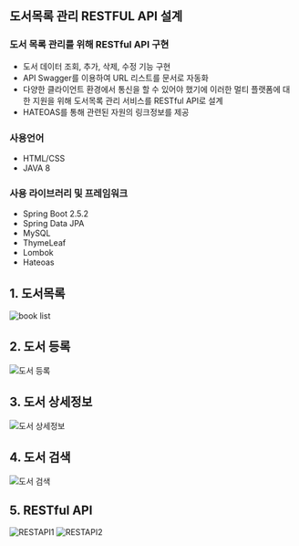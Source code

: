 ## 도서목록 관리 RESTFUL API 설계

### 도서 목록 관리를 위해  RESTful API 구현

+ 도서 데이터 조회, 추가, 삭제, 수정 기능 구현
+ API Swagger를 이용하여 URL 리스트를 문서로 자동화
+ 다양한 클라이언트 환경에서 통신을 할 수 있어야 했기에 이러한 멀티 플랫폼에 대한 지원을 위해 도서목록 관리 서비스를 RESTful API로 설계
+ HATEOAS를 통해 관련된 자원의 링크정보를 제공


### 사용언어
+ HTML/CSS
+ JAVA 8

### 사용 라이브러리 및 프레임워크
+ Spring Boot 2.5.2
+ Spring Data JPA
+ MySQL
+ ThymeLeaf
+ Lombok
+ Hateoas


## 1. 도서목록
![book list](https://user-images.githubusercontent.com/37195463/133755482-38c9ba86-b0a1-45f6-bd4b-3cccd753a3b7.png)

## 2. 도서 등록
![도서 등록](https://user-images.githubusercontent.com/37195463/134794972-eaee9c36-0720-40ab-bbef-1154737f8ca6.png)

## 3. 도서 상세정보
![도서 상세정보](https://user-images.githubusercontent.com/37195463/134794971-afd7123d-0bae-4117-8cbe-3f82b970cee7.png)

## 4. 도서 검색
![도서 검색](https://user-images.githubusercontent.com/37195463/134794973-21e1e325-2dd8-42f7-8f02-d890c956d885.png)

## 5. RESTful API
![RESTAPI1](https://user-images.githubusercontent.com/37195463/132295056-57c696c3-6596-4b95-88db-a3264de064e2.png)
![RESTAPI2](https://user-images.githubusercontent.com/37195463/132295058-119fadf4-4682-43f2-80d7-10e258f13dd4.png) 

